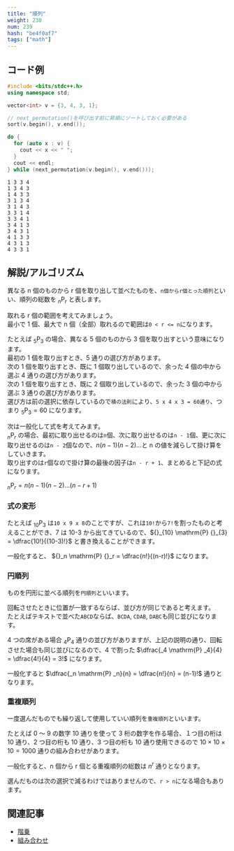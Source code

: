 ```yaml
---
title: "順列"
weight: 230
num: 239
hash: "be4f0af7"
tags: ["math"]
---
```


## コード例

```cpp
#include <bits/stdc++.h>
using namespace std;

vector<int> v = {3, 4, 3, 1};

// next_permutation()を呼び出す前に昇順にソートしておく必要がある
sort(v.begin(), v.end());

do {
  for (auto x : v) {
    cout << x << " ";
  }
  cout << endl;
} while (next_permutation(v.begin(), v.end()));
```

```text
1 3 3 4
1 3 4 3
1 4 3 3
3 1 3 4
3 1 4 3
3 3 1 4
3 3 4 1
3 4 1 3
3 4 3 1
4 1 3 3
4 3 1 3
4 3 3 1
```

## 解説/アルゴリズム

異なる n 個のものから r 個を取り出して並べたものを、`n個からr個とった順列`といい、順列の総数を ${}_n \mathrm{P} {}_r$ と表します。

取れる r 個の範囲を考えてみましょう。  
最小で 1 個、最大で n 個（全部）取れるので範囲は`0 < r <= n`になります。

たとえば ${}_5 \mathrm{P} {}_3$ の場合、異なる 5 個のものから 3 個を取り出すという意味になります。  
最初の 1 個を取り出すとき、5 通りの選び方があります。  
次の 1 個を取り出すとき、既に 1 個取り出しているので、余った 4 個の中から選ぶ 4 通りの選び方があります。  
次の 1 個を取り出すとき、既に 2 個取り出しているので、余った 3 個の中から選ぶ 3 通りの選び方があります。  
選び方は前の選択に依存しているので`積の法則`により、`5 x 4 x 3 = 60通り`、つまり ${}_5 \mathrm{P} {}_3 = 60$ になります。

次は一般化して式を考えてみます。  
${}_n \mathrm{P} {}_r$ の場合、最初に取り出せるのは`n`個、次に取り出せるのは`n - 1`個、更に次に取り出せるのは`n - 2`個なので、$n(n-1)(n-2)...$と n の値を減らして掛け算をしていきます。  
取り出すのは`r`個なので掛け算の最後の因子は`n - r + 1`、まとめると下記の式になります。

${}_n \mathrm{P} {}_r = n(n-1)(n-2)...(n-r+1)$

### 式の変形

たとえば $_{10} \mathrm{P} _{3}$ は`10 x 9 x 8`のことですが、これは`10!`から`7!`を割ったものと考えることができ、7 は 10-3 から出てきているので、${}_{10} \mathrm{P} {}_{3} = \dfrac{10!}{(10-3)!}$ と書き換えることができます。

一般化すると、 ${}_n \mathrm{P} {}_r = \dfrac{n!}{(n-r)!}$ になります。

### 円順列

ものを円形に並べる順列を`円順列`といいます。

回転させたときに位置が一致するならば、並び方が同じであると考えます。  
たとえばテキストで並べた`ABCD`ならば、`BCDA`, `CDAB`, `DABC`も同じ並びになります。

4 つの席がある場合 $_4 \mathrm{P} _4$ 通りの並び方がありますが、上記の説明の通り、回転させた場合も同じ並びになるので、4 で割った $\dfrac{_4 \mathrm{P} _4}{4} = \dfrac{4!}{4} = 3!$ になります。

一般化すると $\dfrac{_n \mathrm{P} _n}{n} = \dfrac{n!}{n} = (n-1)!$ 通りとなります。

### 重複順列

一度選んだものでも繰り返して使用していい順列を`重複順列`といいます。

たとえば 0 ～ 9 の数字 10 通りを使って 3 桁の数字を作る場合、１つ目の桁は 10 通り、2 つ目の桁も 10 通り、3 つ目の桁も 10 通り使用できるので $10 \times 10 \times 10 = 1000$ 通りの組み合わせがあります。

一般化すると、n 個から r 個とる重複順列の総数は $n^r$ 通りとなります。

選んだものは次の選択で減るわけではありませんので、`r > n`になる場合もあります。

## 関連記事

- [階乗](/57dbb50c)
- [組み合わせ](/10c33141)
